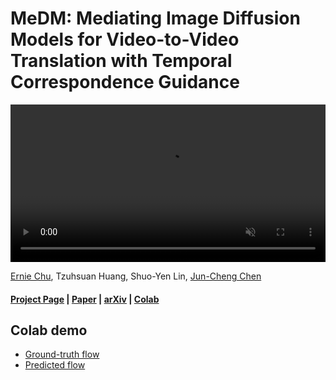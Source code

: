 # MeDM: Mediating Image Diffusion Models for Video-to-Video Translation with Temporal Correspondence Guidance

<video src="https://medm2023.github.io/videos/teaser.mp4" width="100%" loop muted autoplay playsinline></video>


[Ernie Chu](https://ernestchu.github.io),
Tzuhsuan Huang,
Shuo-Yen Lin,
[Jun-Cheng Chen](https://www.citi.sinica.edu.tw/pages/pullpull/)

#### [Project Page](https://medm2023.github.io) | [Paper](https://medm2023.github.io/medm.pdf) | [arXiv](https://arxiv.org/abs/2308.10079) | [Colab](#colab-demo)

## Colab demo
- [Ground-truth flow](https://colab.research.google.com/github/aiiu-lab/MeDM/blob/main/colabs/gt_flow.ipynb)
- [Predicted flow](https://colab.research.google.com/github/aiiu-lab/MeDM/blob/main/colabs/pred_flow.ipynb)

